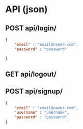 # API (json)

## POST api/login/
``` json
{
    "email" : "email@naver.com",
    "password" : "password"

}
```

## GET api/logout/

## POST api/signup/
``` json
{
    "email" : "email@naver.com",
    "username" : "username",
    "password" : "password",
}
```

